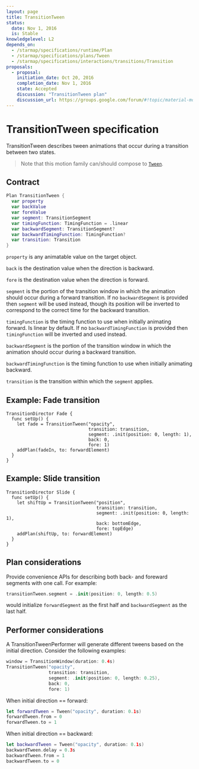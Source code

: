 ```yaml
---
layout: page
title: TransitionTween
status:
  date: Nov 1, 2016
  is: Stable
knowledgelevel: L2
depends_on:
  - /starmap/specifications/runtime/Plan
  - /starmap/specifications/plans/Tween
  - /starmap/specifications/interactions/transitions/Transition
proposals:
  - proposal:
    initiation_date: Oct 20, 2016
    completion_date: Nov 1, 2016
    state: Accepted
    discussion: "TransitionTween plan"
    discussion_url: https://groups.google.com/forum/#!topic/material-motion/uoBbUAK0LCE
---
```


# TransitionTween specification

TransitionTween describes tween animations that occur during a transition between two states.

> Note that this motion family can/should compose to [`Tween`](Tween).

## Contract

```swift
Plan TransitionTween {
  var property
  var backValue
  var foreValue
  var segment: TransitionSegment
  var timingFunction: TimingFunction = .linear
  var backwardSegment: TransitionSegment?
  var backwardTimingFunction: TimingFunction?
  var transition: Transition
}
```

`property` is any animatable value on the target object.

`back` is the destination value when the direction is backward.

`fore` is the destination value when the direction is forward.

`segment` is the portion of the transition window in which the animation should occur during a forward transition. If no `backwardSegment` is provided then `segment` will be used instead, though its position will be inverted to correspond to the correct time for the backward transition.

`timingFunction` is the timing function to use when initially animating forward. Is linear by default. If no `backwardTimingFunction` is provided then `timingFunction` will be inverted and used instead.

`backwardSegment` is the portion of the transition window in which the animation should occur during a backward transition.

`backwardTimingFunction` is the timing function to use when initially animating backward.

`transition` is the transition within which the `segment` applies.

## Example: Fade transition

    TransitionDirector Fade {
      func setUp() {
        let fade = TransitionTween("opacity",
                                   transition: transition,
                                   segment: .init(position: 0, length: 1),
                                   back: 0,
                                   fore: 1)
        addPlan(fadeIn, to: forwardElement)
      }
    }

## Example: Slide transition

    TransitionDirector Slide {
      func setUp() {
        let shiftUp = TransitionTween("position",
                                      transition: transition,
                                      segment: .init(position: 0, length: 1),
                                      back: bottomEdge,
                                      fore: topEdge)
        addPlan(shiftUp, to: forwardElement)
      }
    }

## Plan considerations

Provide convenience APIs for describing both back- and foreward segments with one call. For example:

```swift
transitionTween.segment = .init(position: 0, length: 0.5)
```

would initialize `forwardSegment` as the first half and `backwardSegment` as the last half.

## Performer considerations

A TransitionTweenPerformer will generate different tweens based on the initial direction. Consider the following examples:

```swift
window = TransitionWindow(duration: 0.4s)
TransitionTween("opacity",
                transition: transition,
                segment: .init(position: 0, length: 0.25),
                back: 0,
                fore: 1)
```

When initial direction == forward:

```swift
let forwardTween = Tween("opacity", duration: 0.1s)
forwardTween.from = 0
forwardTween.to = 1
```

When initial direction == backward:

```swift
let backwardTween = Tween("opacity", duration: 0.1s)
backwardTween.delay = 0.3s
backwardTween.from = 1
backwardTween.to = 0
```
